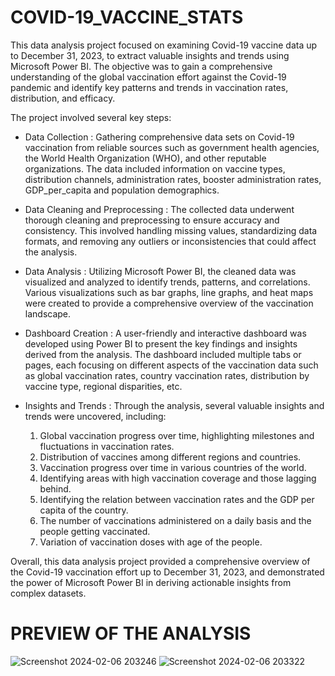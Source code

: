 # COVID-19_VACCINE_STATS

This data analysis project focused on examining Covid-19 vaccine data up to December 31, 2023, to extract valuable insights and trends using Microsoft Power BI. The objective was to gain a comprehensive understanding of the global vaccination effort against the Covid-19 pandemic and identify key patterns and trends in vaccination rates, distribution, and efficacy.

The project involved several key steps:

- Data Collection : Gathering comprehensive data sets on Covid-19 vaccination from reliable sources such as government health agencies, the World Health Organization (WHO), and other reputable organizations. The data included information on vaccine types, distribution channels, administration rates, booster administration rates, GDP_per_capita and population demographics.

- Data Cleaning and Preprocessing : The collected data underwent thorough cleaning and preprocessing to ensure accuracy and consistency. This involved handling missing values, standardizing data formats, and removing any outliers or inconsistencies that could affect the analysis.

- Data Analysis : Utilizing Microsoft Power BI, the cleaned data was visualized and analyzed to identify trends, patterns, and correlations. Various visualizations such as bar graphs, line graphs, and heat maps were created to provide a comprehensive overview of the vaccination landscape.

- Dashboard Creation : A user-friendly and interactive dashboard was developed using Power BI to present the key findings and insights derived from the analysis. The dashboard included multiple tabs or pages, each focusing on different aspects of the vaccination data such as global vaccination rates, country vaccination rates, distribution by vaccine type, regional disparities, etc.

- Insights and Trends : Through the analysis, several valuable insights and trends were uncovered, including:

   1. Global vaccination progress over time, highlighting milestones and fluctuations in vaccination rates.
   2. Distribution of vaccines among different regions and countries.
   3. Vaccination progress over time in various countries of the world.
   4. Identifying areas with high vaccination coverage and those lagging behind.
   5. Identifying the relation between vaccination rates and the GDP per capita of the country.
   6. The number of vaccinations administered on a daily basis and the people getting vaccinated.
   7. Variation of vaccination doses with age of the people.

   
Overall, this data analysis project provided a comprehensive overview of the Covid-19 vaccination effort up to December 31, 2023, and demonstrated the power of Microsoft Power BI in deriving actionable insights from complex datasets.

# PREVIEW OF THE ANALYSIS
![Screenshot 2024-02-06 203246](https://github.com/Sniperex/COVID-19_VACCINE_STATS/assets/52499633/dad75473-34a6-4aa0-8340-c3c312090dc8)
![Screenshot 2024-02-06 203322](https://github.com/Sniperex/COVID-19_VACCINE_STATS/assets/52499633/c0a236fd-1780-4eb1-8ade-278a76e7a762)


